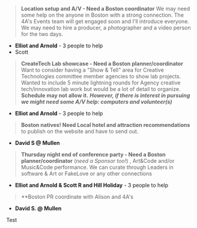 

> **Location setup and A/V - Need a Boston coordinator** We may need some help on the anyone in Boston with a strong connection. The 4A's Events team will get engaged soon and I'll introduce everyone. We may need to hire a producer, a photographer and a video person for the two days.

* **Elliot and Arnold**  - 3 people to help
* Scott 


> **CreateTech Lab showcase - Need a Boston planner/coordinator** Want to consider having a "Show & Tell" area for Creative Technologies committee member agencies to show lab projects. Wanted to include 5 minute lightning rounds for Agency creative tech/innovation lab work but would be a lot of detail to organize. **Schedule may not allow it.** _**However, if there is interest in pursuing we might need some A/V help: computers and volunteer(s)**_

* **Elliot and Arnold**  - 3 people to help


> **Boston natives! Need Local hotel and attraction recommendations** to publish on the website and have to send out.

* **David S @ Mullen**


> **Thursday night end of conference party - Need a Boston planner/coordinator** (_need a Sponsor too!_) , Art&Code and/or Music&Code performance. We can curate through Leaders in software & Art or FakeLove or any other connections

* **Elliot and Arnold & Scott R and Hill Holiday**  - 3 people to help

> **Boston PR coordinate with Alison and 4A's

* **David S. @ Mullen**


Test









